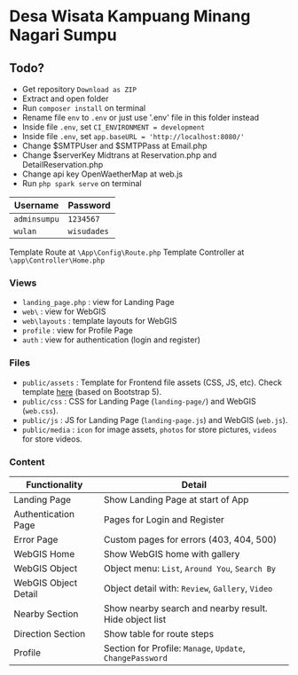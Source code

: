 # Desa Wisata Kampuang Minang Nagari Sumpu

## Todo?

- Get repository `Download as ZIP`
- Extract and open folder
- Run `composer install` on terminal
- Rename file `env` to `.env` or just use '.env' file in this folder instead
- Inside file `.env`, set `CI_ENVIRONMENT = development`
- Inside file `.env`, set `app.baseURL = 'http://localhost:8080/'`
- Change $SMTPUser and $SMTPPass at Email.php
- Change $serverKey Midtrans at Reservation.php and DetailReservation.php
- Change api key OpenWaetherMap at web.js
- Run `php spark serve` on terminal

| Username     | Password    |
| ------------ | ----------- |
| `adminsumpu` | `1234567`   |
| `wulan`      | `wisudades` |

Template Route at `\App\Config\Route.php`
Template Controller at `\app\Controller\Home.php`

### Views

- `landing_page.php` : view for Landing Page
- `web\` : view for WebGIS
- `web\layouts` : template layouts for WebGIS
- `profile` : view for Profile Page
- `auth` : view for authentication (login and register)

### Files

- `public/assets` : Template for Frontend file assets (CSS, JS, etc). Check template [here](https://zuramai.github.io/mazer/demo/index.html) (based on Bootstrap 5).
- `public/css` : CSS for Landing Page (`landing-page/`) and WebGIS (`web.css`).
- `public/js` : JS for Landing Page (`landing-page.js`) and WebGIS (`web.js`).
- `public/media` : `icon` for image assets, `photos` for store pictures, `videos` for store videos.

### Content

| Functionality        | Detail                                                    |
| -------------------- | --------------------------------------------------------- |
| Landing Page         | Show Landing Page at start of App                         |
| Authentication Page  | Pages for Login and Register                              |
| Error Page           | Custom pages for errors (403, 404, 500)                   |
| WebGIS Home          | Show WebGIS home with gallery                             |
| WebGIS Object        | Object menu: `List`, `Around You`, `Search By`            |
| WebGIS Object Detail | Object detail with: `Review`, `Gallery`, `Video`          |
| Nearby Section       | Show nearby search and nearby result. Hide object list    |
| Direction Section    | Show table for route steps                                |
| Profile              | Section for Profile: `Manage`, `Update`, `ChangePassword` |
